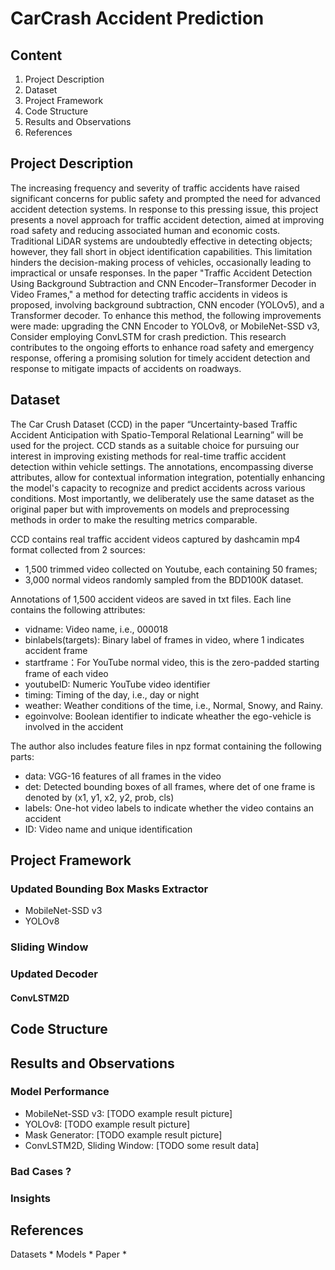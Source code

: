 # CarCrash Accident Prediction


## Content

1. Project Description
2. Dataset
3. Project Framework
4. Code Structure
5. Results and Observations
6. References

## Project Description

The increasing frequency and severity of traffic accidents have raised significant concerns for public safety and prompted the need for advanced accident detection systems. In response to this pressing issue, this project presents a novel approach for traffic accident detection, aimed at improving road safety and reducing associated human and economic costs. Traditional LiDAR systems are undoubtedly effective in detecting objects; however, they fall short in object identification capabilities. This limitation hinders the decision-making process of vehicles, occasionally leading to impractical or unsafe responses. In the paper "Traffic Accident Detection Using Background Subtraction and CNN Encoder–Transformer Decoder in Video Frames," a method for detecting traffic accidents in videos is proposed, involving background subtraction, CNN encoder (YOLOv5), and a Transformer decoder. To enhance this method, the following improvements were made: upgrading the CNN Encoder to YOLOv8, or MobileNet-SSD v3, Consider employing ConvLSTM for crash prediction. This research contributes to the ongoing efforts to enhance road safety and emergency response, offering a promising solution for timely accident detection and response to mitigate impacts of accidents on roadways.


## Dataset

The Car Crush Dataset (CCD) in the paper “Uncertainty-based Traffic Accident Anticipation with Spatio-Temporal Relational Learning” will be used for the project. CCD stands as a suitable choice for pursuing our interest in improving existing methods for real-time traffic accident detection within vehicle settings. The annotations, encompassing diverse attributes, allow for contextual information integration, potentially enhancing the model's capacity to recognize and predict accidents across various conditions. Most importantly, we deliberately use the same dataset as the original paper but with improvements on models and preprocessing methods in order to make the resulting metrics comparable. 

CCD contains real traffic accident videos captured by dashcamin mp4 format collected from 2 sources: 
* 1,500 trimmed video collected on Youtube, each containing 50 frames;
* 3,000 normal videos randomly sampled from the BDD100K dataset.

Annotations of 1,500 accident videos are saved in txt files. Each line contains the following attributes:
* vidname: Video name, i.e., 000018
* binlabels(targets): Binary label of frames in video, where 1 indicates accident frame
* startframe：For YouTube normal video, this is the zero-padded starting frame of each video
* youtubeID: Numeric YouTube video identifier
* timing: Timing of the day, i.e., day or night
* weather: Weather conditions of the time, i.e., Normal, Snowy, and Rainy.
* egoinvolve: Boolean identifier to indicate wheather the ego-vehicle is involved in the accident

The author also includes feature files in npz format containing the following parts:
* data: VGG-16 features of all frames in the video
* det: Detected bounding boxes of all frames, where det of one frame is denoted by (x1, y1, x2, y2, prob, cls)
* labels: One-hot video labels to indicate whether the video contains an accident
* ID: Video name and unique identification

## Project Framework
### Updated Bounding Box Masks Extractor
* MobileNet-SSD v3
* YOLOv8
### Sliding Window
### Updated Decoder
#### ConvLSTM2D


## Code Structure

## Results and Observations

### Model Performance
* MobileNet-SSD v3: [TODO example result picture]
* YOLOv8: [TODO example result picture]
* Mask Generator: [TODO example result picture]
* ConvLSTM2D, Sliding Window: [TODO some result data]
### Bad Cases ?

### Insights

## References
Datasets
* 
Models
* 
Paper
* 
